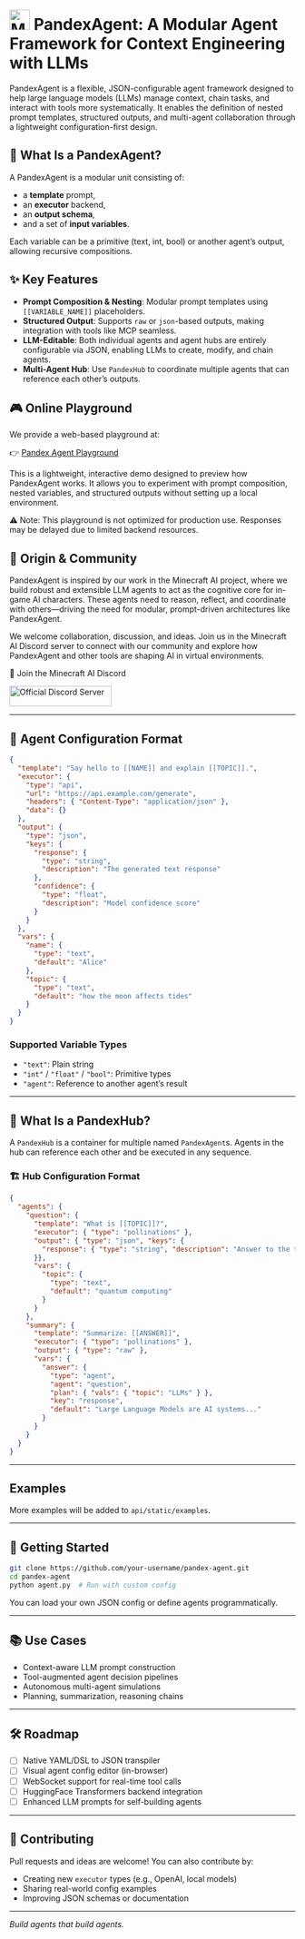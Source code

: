 #  <img src="https://s2.loli.net/2025/07/14/8jSEN5PCqUoQv3x.png" alt="Minecraft AI" width="36" height="36"> PandexAgent: A Modular Agent Framework for Context Engineering with LLMs

PandexAgent is a flexible, JSON-configurable agent framework designed to help large language models (LLMs) manage context, chain tasks, and interact with tools more systematically. It enables the definition of nested prompt templates, structured outputs, and multi-agent collaboration through a lightweight configuration-first design.

## 🧠 What Is a PandexAgent?

A PandexAgent is a modular unit consisting of:

- a **template** prompt,
- an **executor** backend,
- an **output schema**,
- and a set of **input variables**.

Each variable can be a primitive (text, int, bool) or another agent’s output, allowing recursive compositions.


## ✨ Key Features

- **Prompt Composition & Nesting**: Modular prompt templates using `[[VARIABLE_NAME]]` placeholders.
- **Structured Output**: Supports `raw` or `json`-based outputs, making integration with tools like MCP seamless.
- **LLM-Editable**: Both individual agents and agent hubs are entirely configurable via JSON, enabling LLMs to create, modify, and chain agents.
- **Multi-Agent Hub**: Use `PandexHub` to coordinate multiple agents that can reference each other’s outputs.

## 🎮 Online Playground

We provide a web-based playground at:

👉 [Pandex Agent Playground](https://pandex-agent.vercel.app/)

This is a lightweight, interactive demo designed to preview how PandexAgent works. It allows you to experiment with prompt composition, nested variables, and structured outputs without setting up a local environment.

⚠️ Note: This playground is not optimized for production use. Responses may be delayed due to limited backend resources.

## 🧱 Origin & Community

PandexAgent is inspired by our work in the Minecraft AI project, where we build robust and extensible LLM agents to act as the cognitive core for in-game AI characters. These agents need to reason, reflect, and coordinate with others—driving the need for modular, prompt-driven architectures like PandexAgent.

We welcome collaboration, discussion, and ideas. Join us in the Minecraft AI Discord server to connect with our community and explore how PandexAgent and other tools are shaping AI in virtual environments.

💬 Join the Minecraft AI Discord

<a href="https://discord.gg/RKjspnTBmb" target="_blank"><img src="https://s2.loli.net/2025/04/18/CEjdFuZYA4pKsQD.png" alt="Official Discord Server" width="180" height="36"></a>

---

## 🧩 Agent Configuration Format

```json
{
  "template": "Say hello to [[NAME]] and explain [[TOPIC]].",
  "executor": {
    "type": "api",
    "url": "https://api.example.com/generate",
    "headers": { "Content-Type": "application/json" },
    "data": {}
  },
  "output": {
    "type": "json",
    "keys": {
      "response": {
        "type": "string",
        "description": "The generated text response"
      },
      "confidence": {
        "type": "float",
        "description": "Model confidence score"
      }
    }
  },
  "vars": {
    "name": {
      "type": "text",
      "default": "Alice"
    },
    "topic": {
      "type": "text",
      "default": "how the moon affects tides"
    }
  }
}
````

### Supported Variable Types

* `"text"`: Plain string
* `"int"` / `"float"` / `"bool"`: Primitive types
* `"agent"`: Reference to another agent’s result

---

## 🧠 What Is a PandexHub?

A `PandexHub` is a container for multiple named `PandexAgent`s. Agents in the hub can reference each other and be executed in any sequence.

### 🏗️ Hub Configuration Format

```json
{
  "agents": {
    "question": {
      "template": "What is [[TOPIC]]?",
      "executor": { "type": "pollinations" },
      "output": { "type": "json", "keys": {
        "response": { "type": "string", "description": "Answer to the topic" }
      }},
      "vars": {
        "topic": {
          "type": "text",
          "default": "quantum computing"
        }
      }
    },
    "summary": {
      "template": "Summarize: [[ANSWER]]",
      "executor": { "type": "pollinations" },
      "output": { "type": "raw" },
      "vars": {
        "answer": {
          "type": "agent",
          "agent": "question",
          "plan": { "vals": { "topic": "LLMs" } },
          "key": "response",
          "default": "Large Language Models are AI systems..."
        }
      }
    }
  }
}
```

---

## Examples

More examples will be added to `api/static/examples`.

---

## 🚀 Getting Started

```bash
git clone https://github.com/your-username/pandex-agent.git
cd pandex-agent
python agent.py  # Run with custom config
```

You can load your own JSON config or define agents programmatically.

---

## 📚 Use Cases

* Context-aware LLM prompt construction
* Tool-augmented agent decision pipelines
* Autonomous multi-agent simulations
* Planning, summarization, reasoning chains

---

## 🛠 Roadmap

* [ ] Native YAML/DSL to JSON transpiler
* [ ] Visual agent config editor (in-browser)
* [ ] WebSocket support for real-time tool calls
* [ ] HuggingFace Transformers backend integration
* [ ] Enhanced LLM prompts for self-building agents

---

## 🤝 Contributing

Pull requests and ideas are welcome! You can also contribute by:

* Creating new `executor` types (e.g., OpenAI, local models)
* Sharing real-world config examples
* Improving JSON schemas or documentation

---

*Build agents that build agents.*

